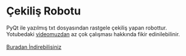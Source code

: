 # Çekiliş Robotu
PyQt ile yazılmış txt dosyasından rastgele çekiliş yapan robottur.<br>
Yotubedaki [videomuzdan](https://youtu.be/iptqq3D0wg4) az çok çalışması hakkında fikir edinilebilinir.<br><br>
[Buradan İndirebilisiniz](https://github.com/ahmetmuhammetkocabiyik/Cekilis-Robotu/raw/main/cekilis-robotu.exe)

